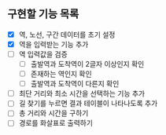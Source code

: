 ## 구현할 기능 목록

- [x] 역, 노선, 구간 데이터를 초기 설정
- [x] 역을 입력받는 기능 추가
- [ ] 역 입력값을 검증
  - [ ] 출발역과 도착역이 2글자 이상인지 확인
  - [ ] 존재하는 역인지 확인
  - [ ] 출발역과 도착역이 다른지 확인
- [ ] 최단 거리와 최소 시간을 선택하는 기능 추가
- [ ] 길 찾기를 누르면 결과 테이블이 나타나도록 추가
- [ ] 총 거리와 시간을 구하기
- [ ] 경로를 화살표로 출력하기
